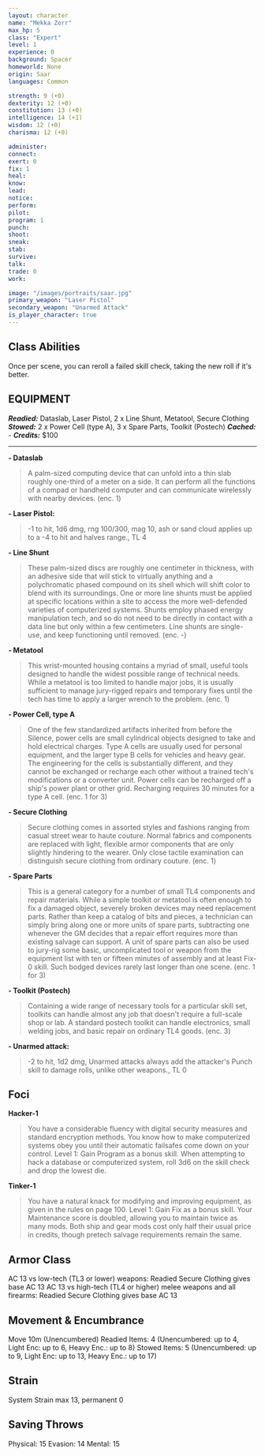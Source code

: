 ```yaml
---
layout: character
name: "Mekka Zorr"
max_hp: 5
class: "Expert"
level: 1
experience: 0
background: Spacer
homeworld: None
origin: Saar
languages: Common

strength: 9 (+0)
dexterity: 12 (+0)
constitution: 13 (+0)
intelligence: 14 (+1)
wisdom: 12 (+0)
charisma: 12 (+0)

administer:
connect:
exert: 0
fix: 1
heal:
know:
lead:
notice:
perform:
pilot:
program: 1
punch:
shoot:
sneak:
stab:
survive:
talk:
trade: 0
work:

image: "/images/portraits/saar.jpg"
primary_weapon: "Laser Pistol"
secondary_weapon: "Unarmed Attack"
is_player_character: true
---
```


## Class Abilities
Once per scene, you can reroll a failed skill check, taking the new roll if it's better.

## EQUIPMENT

***Readied:*** Dataslab, Laser Pistol, 2 x Line Shunt, Metatool, Secure Clothing
***Stowed:*** 2 x Power Cell (type A), 3 x Spare Parts, Toolkit (Postech)
***Cached:*** -
***Credits:*** $100

---

**- Dataslab**
>A palm-sized computing device that can unfold into a thin slab roughly one-third of a meter on a side. It can perform all the functions of a compad or handheld computer and can communicate wirelessly with nearby devices. (enc. 1)

**- Laser Pistol:** 
>-1 to hit, 1d6 dmg, rng 100/300, mag 10, ash or sand cloud applies up to a -4 to hit and halves range., TL 4

**- Line Shunt**
>These palm-sized discs are roughly one centimeter in thickness, with an adhesive side that will stick to virtually anything and a polychromatic phased compound on its shell which will shift color to blend with its surroundings. One or more line shunts must be applied at specific locations within a site to access the more well-defended varieties of computerized systems. Shunts employ phased energy manipulation tech, and so do not need to be directly in contact with a data line but only within a few centimeters. Line shunts are single-use, and keep functioning until removed. (enc. -)

**- Metatool**
>This wrist-mounted housing contains a myriad of small, useful tools designed to handle the widest possible range of technical needs. While a metatool is too limited to handle major jobs, it is usually sufficient to manage jury-rigged repairs and temporary fixes until the tech has time to apply a larger wrench to the problem. (enc. 1)

**- Power Cell, type A**
>One of the few standardized artifacts inherited from before the Silence, power cells are small cylindrical objects designed to take and hold electrical charges. Type A cells are usually used for personal equipment, and the larger type B cells for vehicles and heavy gear. The engineering for the cells is substantially different, and they cannot be exchanged or recharge each other without a trained tech's modifications or a converter unit. Power cells can be recharged off a ship's power plant or other grid. Recharging requires 30 minutes for a type A cell. (enc. 1 for 3)

**- Secure Clothing**
>Secure clothing comes in assorted styles and fashions ranging from casual street wear to haute couture. Normal fabrics and components are replaced with light, flexible armor components that are only slightly hindering to the wearer. Only close tactile examination can distinguish secure clothing from ordinary couture. (enc. 1)

**- Spare Parts**
>This is a general category for a number of small TL4 components and repair materials. While a simple toolkit or metatool is often enough to fix a damaged object, severely broken devices may need replacement parts. Rather than keep a catalog of bits and pieces, a technician can simply bring along one or more units of spare parts, subtracting one whenever the GM decides that a repair effort requires more than existing salvage can support. A unit of spare parts can also be used to jury-rig some basic, uncomplicated tool or weapon from the equipment list with ten or fifteen minutes of assembly and at least Fix-0 skill. Such bodged devices rarely last longer than one scene. (enc. 1 for 3)

**- Toolkit (Postech)**
>Containing a wide range of necessary tools for a particular skill set, toolkits can handle almost any job that doesn't require a full-scale shop or lab. A standard postech toolkit can handle electronics, small welding jobs, and basic repair on ordinary TL4 goods. (enc. 3)

**- Unarmed attack:** 
>-2 to hit, 1d2 dmg, Unarmed attacks always add the attacker's Punch skill to damage rolls, unlike other weapons., TL 0

## Foci

**Hacker-1**
>You have a considerable fluency with digital security measures and standard encryption methods. You know how to make computerized systems obey you until their automatic failsafes come down on your control.
>Level 1: Gain Program as a bonus skill. When attempting to hack a database or computerized system, roll 3d6 on the skill check and drop the lowest die.

**Tinker-1**
>You have a natural knack for modifying and improving equipment, as given in the rules on page 100.
>Level 1: Gain Fix as a bonus skill. Your Maintenance score is doubled, allowing you to maintain twice as many mods. Both ship and gear mods cost only half their usual price in credits, though pretech salvage requirements remain the same.

## Armor Class
AC 13 vs low-tech (TL3 or lower) weapons: Readied Secure Clothing gives base AC 13
AC 13 vs high-tech (TL4 or higher) melee weapons and all firearms: Readied Secure Clothing gives base AC 13

## Movement & Encumbrance
Move 10m (Unencumbered)
Readied Items: 4 (Unencumbered: up to 4, Light Enc: up to 6, Heavy Enc.: up to 8)
Stowed Items: 5 (Unencumbered: up to 9, Light Enc: up to 13, Heavy Enc.: up to 17)

## Strain
System Strain max 13, permanent 0

## Saving Throws
Physical: 15
Evasion: 14
Mental: 15




